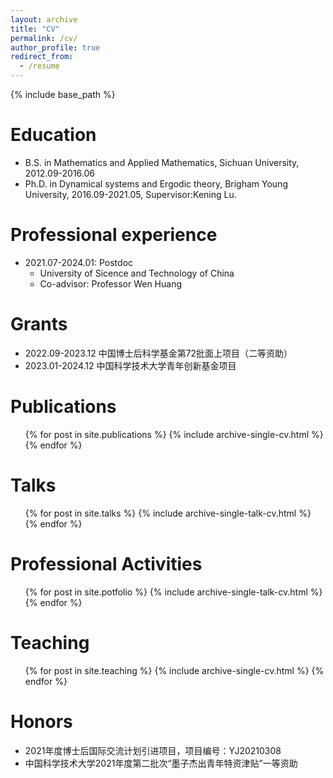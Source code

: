 ```yaml
---
layout: archive
title: "CV"
permalink: /cv/
author_profile: true
redirect_from:
  - /resume
---
```


{% include base_path %}

Education
======
* B.S. in Mathematics and Applied  Mathematics, Sichuan University, 2012.09-2016.06
* Ph.D. in Dynamical systems and Ergodic theory, Brigham Young University, 2016.09-2021.05, Supervisor:Kening Lu.

Professional experience
======
* 2021.07-2024.01: Postdoc
  * University of Sicence and Technology of China
  * Co-advisor: Professor Wen Huang

  
Grants
======
* 2022.09-2023.12 中国博士后科学基金第72批面上项目（二等资助）
* 2023.01-2024.12 中国科学技术大学青年创新基金项目

Publications
======
  <ul>{% for post in site.publications %}
    {% include archive-single-cv.html %}
  {% endfor %}</ul>
  
Talks
======
  <ul>{% for post in site.talks %}
    {% include archive-single-talk-cv.html %}
  {% endfor %}</ul>

Professional Activities
======
  <ul>{% for post in site.potfolio %}
    {% include archive-single-talk-cv.html %}
  {% endfor %}</ul>
  
Teaching
======
  <ul>{% for post in site.teaching %}
    {% include archive-single-cv.html %}
  {% endfor %}</ul>
  
Honors
======
* 2021年度博士后国际交流计划引进项目，项目编号：YJ20210308
* 中国科学技术大学2021年度第二批次“墨子杰出青年特资津贴”一等资助
